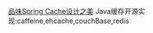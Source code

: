 [品味Spring Cache设计之美](https://www.cnblogs.com/makemylife/p/15796265.html)
Java缓存开源实现:caffeine,ehcache,couchBase,redis